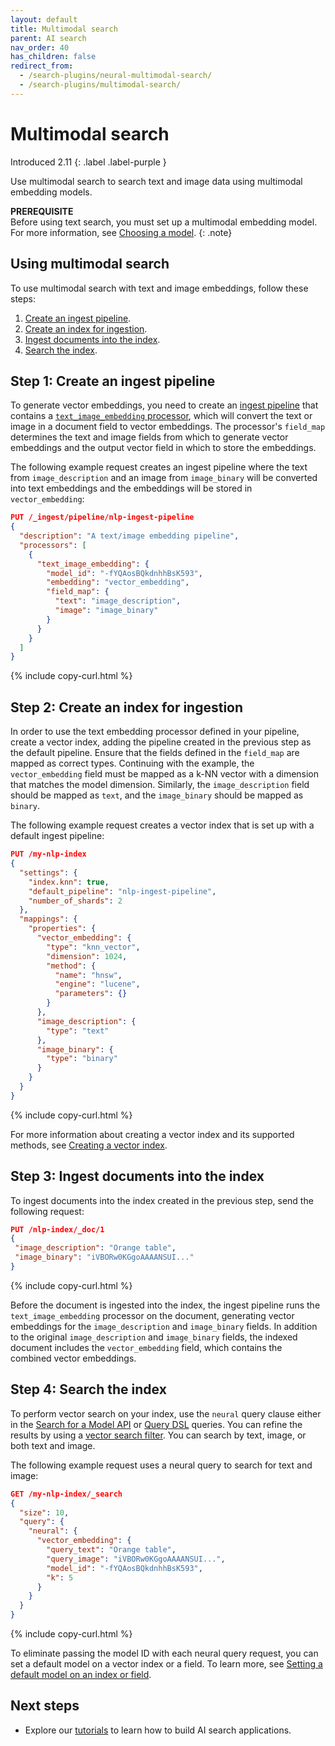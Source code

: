 ```yaml
---
layout: default
title: Multimodal search
parent: AI search
nav_order: 40
has_children: false
redirect_from:
  - /search-plugins/neural-multimodal-search/
  - /search-plugins/multimodal-search/
---
```


# Multimodal search
Introduced 2.11
{: .label .label-purple }

Use multimodal search to search text and image data using multimodal embedding models. 

**PREREQUISITE**<br>
Before using text search, you must set up a multimodal embedding model. For more information, see [Choosing a model]({{site.url}}{{site.baseurl}}/ml-commons-plugin/integrating-ml-models/#choosing-a-model).
{: .note}

## Using multimodal search

To use multimodal search with text and image embeddings, follow these steps:

1. [Create an ingest pipeline](#step-1-create-an-ingest-pipeline).
1. [Create an index for ingestion](#step-2-create-an-index-for-ingestion).
1. [Ingest documents into the index](#step-3-ingest-documents-into-the-index).
1. [Search the index](#step-4-search-the-index).

## Step 1: Create an ingest pipeline

To generate vector embeddings, you need to create an [ingest pipeline]({{site.url}}{{site.baseurl}}/api-reference/ingest-apis/index/) that contains a [`text_image_embedding` processor]({{site.url}}{{site.baseurl}}/api-reference/ingest-apis/processors/text-image-embedding/), which will convert the text or image in a document field to vector embeddings. The processor's `field_map` determines the text and image fields from which to generate vector embeddings and the output vector field in which to store the embeddings.

The following example request creates an ingest pipeline where the text from `image_description` and an image from `image_binary` will be converted into text embeddings and the embeddings will be stored in `vector_embedding`:

```json
PUT /_ingest/pipeline/nlp-ingest-pipeline
{
  "description": "A text/image embedding pipeline",
  "processors": [
    {
      "text_image_embedding": {
        "model_id": "-fYQAosBQkdnhhBsK593",
        "embedding": "vector_embedding",
        "field_map": {
          "text": "image_description",
          "image": "image_binary"
        }
      }
    }
  ]
}
```
{% include copy-curl.html %}

## Step 2: Create an index for ingestion

In order to use the text embedding processor defined in your pipeline, create a vector index, adding the pipeline created in the previous step as the default pipeline. Ensure that the fields defined in the `field_map` are mapped as correct types. Continuing with the example, the `vector_embedding` field must be mapped as a k-NN vector with a dimension that matches the model dimension. Similarly, the `image_description` field should be mapped as `text`, and the `image_binary` should be mapped as `binary`.

The following example request creates a vector index that is set up with a default ingest pipeline:

```json
PUT /my-nlp-index
{
  "settings": {
    "index.knn": true,
    "default_pipeline": "nlp-ingest-pipeline",
    "number_of_shards": 2
  },
  "mappings": {
    "properties": {
      "vector_embedding": {
        "type": "knn_vector",
        "dimension": 1024,
        "method": {
          "name": "hnsw",
          "engine": "lucene",
          "parameters": {}
        }
      },
      "image_description": {
        "type": "text"
      },
      "image_binary": {
        "type": "binary"
      }
    }
  }
}
```
{% include copy-curl.html %}

For more information about creating a vector index and its supported methods, see [Creating a vector index]({{site.url}}{{site.baseurl}}/search-plugins/knn/knn-index/).

## Step 3: Ingest documents into the index

To ingest documents into the index created in the previous step, send the following request:

```json
PUT /nlp-index/_doc/1
{
 "image_description": "Orange table",
 "image_binary": "iVBORw0KGgoAAAANSUI..."
}
```
{% include copy-curl.html %}

Before the document is ingested into the index, the ingest pipeline runs the `text_image_embedding` processor on the document, generating vector embeddings for the `image_description` and `image_binary` fields. In addition to the original `image_description` and `image_binary` fields, the indexed document includes the `vector_embedding` field, which contains the combined vector embeddings. 

## Step 4: Search the index

To perform vector search on your index, use the `neural` query clause either in the [Search for a Model API]({{site.url}}{{site.baseurl}}/search-plugins/knn/api/#search-for-a-model) or [Query DSL]({{site.url}}{{site.baseurl}}/opensearch/query-dsl/index/) queries. You can refine the results by using a [vector search filter]({{site.url}}{{site.baseurl}}/search-plugins/knn/filter-search-knn/). You can search by text, image, or both text and image.

The following example request uses a neural query to search for text and image:

```json
GET /my-nlp-index/_search
{
  "size": 10,
  "query": {
    "neural": {
      "vector_embedding": {
        "query_text": "Orange table",
        "query_image": "iVBORw0KGgoAAAANSUI...",
        "model_id": "-fYQAosBQkdnhhBsK593",
        "k": 5
      }
    }
  }
}
```
{% include copy-curl.html %}

To eliminate passing the model ID with each neural query request, you can set a default model on a vector index or a field. To learn more, see [Setting a default model on an index or field]({{site.url}}{{site.baseurl}}/search-plugins/neural-text-search/##setting-a-default-model-on-an-index-or-field).

## Next steps

- Explore our [tutorials]({{site.url}}{{site.baseurl}}/vector-search/tutorials/) to learn how to build AI search applications. 